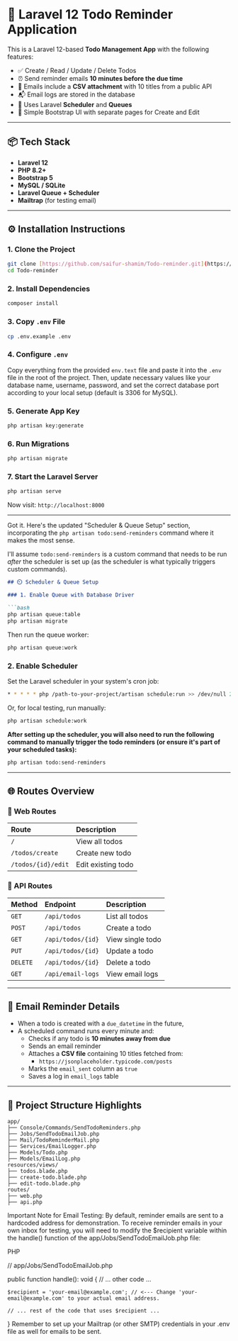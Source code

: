 
# 📝 Laravel 12 Todo Reminder Application

This is a Laravel 12-based **Todo Management App** with the following features:

* ✅ Create / Read / Update / Delete Todos
* ⏰ Send reminder emails **10 minutes before the due time**
* 📎 Emails include a **CSV attachment** with 10 titles from a public API
* 📬 Email logs are stored in the database
* 🧰 Uses Laravel **Scheduler** and **Queues**
* 🎨 Simple Bootstrap UI with separate pages for Create and Edit

---

## 📦 Tech Stack

* **Laravel 12**
* **PHP 8.2+**
* **Bootstrap 5**
* **MySQL / SQLite**
* **Laravel Queue + Scheduler**
* **Mailtrap** (for testing email)

---

## ⚙️ Installation Instructions

### 1. Clone the Project

```bash
git clone [https://github.com/saifur-shamim/Todo-reminder.git](https://github.com/saifur-shamim/Todo-reminder.git)
cd Todo-reminder
````

### 2\. Install Dependencies

```bash
composer install
```

### 3\. Copy `.env` File

```bash
cp .env.example .env
```

### 4\. Configure `.env`

Copy everything from the provided `env.text` file and paste it into the `.env` file in the root of the project. Then, update necessary values like your database name, username, password, and set the correct database port according to your local setup (default is 3306 for MySQL).

### 5\. Generate App Key

```bash
php artisan key:generate
```

### 6\. Run Migrations

```bash
php artisan migrate
```

### 7\. Start the Laravel Server

```bash
php artisan serve
```

Now visit: `http://localhost:8000`

-----

Got it. Here's the updated "Scheduler & Queue Setup" section, incorporating the `php artisan todo:send-reminders` command where it makes the most sense.

I'll assume `todo:send-reminders` is a custom command that needs to be run *after* the scheduler is set up (as the scheduler is what typically triggers custom commands).

````markdown
## ⏲️ Scheduler & Queue Setup

### 1. Enable Queue with Database Driver

```bash
php artisan queue:table
php artisan migrate
````

Then run the queue worker:

```bash
php artisan queue:work
```

### 2\. Enable Scheduler

Set the Laravel scheduler in your system's cron job:

```bash
* * * * * php /path-to-your-project/artisan schedule:run >> /dev/null 2>&1
```

Or, for local testing, run manually:

```bash
php artisan schedule:work
```

**After setting up the scheduler, you will also need to run the following command to manually trigger the todo reminders (or ensure it's part of your scheduled tasks):**

```bash
php artisan todo:send-reminders
```


-----

## 🌐 Routes Overview

### 📄 Web Routes

| Route             | Description        |
| :---------------- | :----------------- |
| `/`               | View all todos     |
| `/todos/create`   | Create new todo    |
| `/todos/{id}/edit`| Edit existing todo |

### 🔌 API Routes

| Method | Endpoint          | Description       |
| :----- | :---------------- | :---------------- |
| `GET`  | `/api/todos`      | List all todos    |
| `POST` | `/api/todos`      | Create a todo     |
| `GET`  | `/api/todos/{id}` | View single todo  |
| `PUT`  | `/api/todos/{id}` | Update a todo     |
| `DELETE`| `/api/todos/{id}` | Delete a todo     |
| `GET`  | `/api/email-logs` | View email logs   |

-----

## 📧 Email Reminder Details

  * When a todo is created with a `due_datetime` in the future,
  * A scheduled command runs every minute and:
      * Checks if any todo is **10 minutes away from due**
      * Sends an email reminder
      * Attaches a **CSV file** containing 10 titles fetched from:
          * `https://jsonplaceholder.typicode.com/posts`
      * Marks the `email_sent` column as `true`
      * Saves a log in `email_logs` table

-----

## 📁 Project Structure Highlights

```
app/
├── Console/Commands/SendTodoReminders.php
├── Jobs/SendTodoEmailJob.php
├── Mail/TodoReminderMail.php
├── Services/EmailLogger.php
├── Models/Todo.php
├── Models/EmailLog.php
resources/views/
├── todos.blade.php
├── create-todo.blade.php
├── edit-todo.blade.php
routes/
├── web.php
├── api.php
```

Important Note for Email Testing:
By default, reminder emails are sent to a hardcoded address for demonstration. To receive reminder emails in your own inbox for testing, you will need to modify the $recipient variable within the handle() function of the app/Jobs/SendTodoEmailJob.php file:

PHP

// app/Jobs/SendTodoEmailJob.php

public function handle(): void
{
    // ... other code ...

    $recipient = 'your-email@example.com'; // <--- Change 'your-email@example.com' to your actual email address.

    // ... rest of the code that uses $recipient ...
}
Remember to set up your Mailtrap (or other SMTP) credentials in your .env file as well for emails to be sent.
```
```